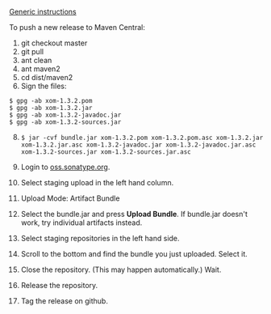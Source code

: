 [Generic instructions](https://central.sonatype.org/pages/manual-staging-bundle-creation-and-deployment.html)

To push a new release to Maven Central:

1. git checkout master
2. git pull
3. ant clean
5. ant maven2
6. cd dist/maven2
7. Sign the files:

  ```
  $ gpg -ab xom-1.3.2.pom
  $ gpg -ab xom-1.3.2.jar
  $ gpg -ab xom-1.3.2-javadoc.jar
  $ gpg -ab xom-1.3.2-sources.jar
  ```

8. `$ jar -cvf bundle.jar xom-1.3.2.pom xom-1.3.2.pom.asc xom-1.3.2.jar xom-1.3.2.jar.asc xom-1.3.2-javadoc.jar xom-1.3.2-javadoc.jar.asc xom-1.3.2-sources.jar xom-1.3.2-sources.jar.asc`

9. Login to [oss.sonatype.org](https://oss.sonatype.org/#welcome).

10. Select staging upload in the left hand column.

11. Upload Mode: Artifact Bundle

12. Select the bundle.jar and press **Upload Bundle**. If bundle.jar doesn't work, try individual artifacts instead. 

13. Select staging repositories in the left hand side.

14. Scroll to the bottom and find the bundle you just uploaded. Select it.

15. Close the repository. (This may happen automatically.) Wait.

16. Release the repository.

17. Tag the release on github.


 
